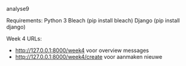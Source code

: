 analyse9

Requirements:
Python 3
Bleach (pip install bleach)
Django (pip install django)

Week 4 URLs:
- http://127.0.0.1:8000/week4 voor overview messages
- http://127.0.0.1:8000/week4/create voor aanmaken nieuwe